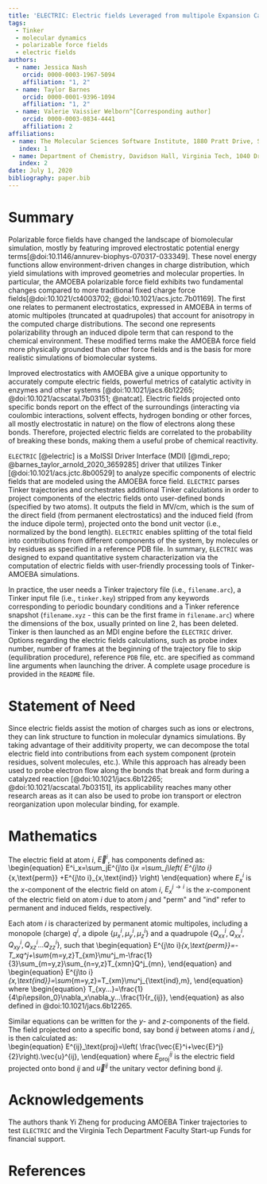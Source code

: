 ```yaml
---
title: 'ELECTRIC: Electric fields Leveraged from multipole Expansion Calculations in Tinker Rapid Interface Code'
tags:
  - Tinker
  - molecular dynamics
  - polarizable force fields
  - electric fields
authors:
  - name: Jessica Nash
    orcid: 0000-0003-1967-5094
    affiliation: "1, 2" 
  - name: Taylor Barnes
    orcid: 0000-0001-9396-1094
    affiliation: "1, 2" 
  - name: Valerie Vaissier Welborn^[Corresponding author]
    orcid: 0000-0003-0834-4441
    affiliation: 2 
affiliations:
 - name: The Molecular Sciences Software Institute, 1880 Pratt Drive, Suite 1100, Blacksburg, VA 24060
   index: 1
 - name: Department of Chemistry, Davidson Hall, Virginia Tech, 1040 Drillfield Drive, Blacksburg, VA 24061
   index: 2
date: July 1, 2020
bibliography: paper.bib
---
```



# Summary

Polarizable force fields have changed the landscape of biomolecular simulation, mostly by featuring improved electrostatic potential energy terms[@doi:10.1146/annurev-biophys-070317-033349]. These novel energy functions allow environment-driven changes in charge distribution, which yield simulations with improved geometries and molecular properties. In particular, the AMOEBA polarizable force field exhibits two fundamental changes compared to more traditional fixed charge force fields[@doi:10.1021/ct4003702; @doi:10.1021/acs.jctc.7b01169]. The first one relates to permanent electrostatics, expressed in AMOEBA in terms of atomic multipoles (truncated at quadrupoles) that account for anisotropy in the computed charge distributions. The second one represents polarizability through an induced dipole term that can respond to the chemical environment. These modified terms make the AMOEBA force field more physically grounded than other force fields and is the basis for more realistic simulations of biomolecular systems.

Improved electrostatics with AMOEBA give a unique opportunity to accurately compute electric fields, powerful metrics of catalytic activity in enzymes and other systems [@doi:10.1021/jacs.6b12265; @doi:10.1021/acscatal.7b03151; @natcat]. Electric fields projected onto specific bonds report on the effect of the surroundings (interacting via coulombic interactions, solvent effects, hydrogen bonding or other forces, all mostly electrostatic in nature) on the flow of electrons along these bonds. Therefore, projected electric fields are correlated to the probability of breaking these bonds, making them a useful probe of chemical reactivity.

`ELECTRIC` [@electric] is a MolSSI Driver Interface (MDI) [@mdi_repo; @barnes_taylor_arnold_2020_3659285] driver that utilizes Tinker [@doi:10.1021/acs.jctc.8b00529] to analyze specific components of electric fields that are modeled using the AMOEBA force field.  `ELECTRIC` parses Tinker trajectories and orchestrates additional Tinker calculations in order to project components of the electric fields onto user-defined bonds (specified by two atoms). It outputs the field in MV/cm, which is the sum of the direct field (from permanent electrostatics) and the induced field (from the induce dipole term), projected onto the bond unit vector (i.e., normalized by the bond length). `ELECTRIC` enables splitting of the total field into contributions from different components of the system, by molecules or by residues as specified in a reference PDB file. In summary, `ELECTRIC` was designed to expand quantitative system characterization via the computation of electric fields with user-friendly processing tools of Tinker-AMOEBA simulations.

In practice, the user needs a Tinker trajectory file (i.e., `filename.arc`), a Tinker input file (i.e., `tinker.key`) stripped from any keywords corresponding to periodic boundary conditions and a Tinker reference snapshot (`filename.xyz` - this can be the first frame in `filename.arc`) where the dimensions of the box, usually printed on line 2, has been deleted. Tinker is then launched as an MDI engine before the `ELECTRIC` driver. Options regarding the electric fields calculations, such as probe index number, number of frames at the beginning of the trajectory file to skip (equilibration procedure), reference `PDB` file, etc. are specified as command line arguments when launching the driver. A complete usage procedure is provided in the `README` file. 

# Statement of Need
Since electric fields assist the motion of charges such as ions or electrons, they can link structure to function in molecular dynamics simulations. By taking advantage of their additivity property, we can decompose the total electric field into contributions from each system component (protein residues, solvent molecules, etc.). While this approach has already been used to probe electron flow along the bonds that break and form during a catalyzed reaction [@doi:10.1021/jacs.6b12265; @doi:10.1021/acscatal.7b03151], its applicability reaches many other research areas as it can also be used to probe ion transport or electron reorganization upon molecular binding, for example.

# Mathematics
The electric field at atom $i$, $\vec{E}^i$, has components defined as:
\begin{equation}
E^i_x=\sum_jE^{j\to i}_x =\sum_j\left( E^{j\to i}_{x,\text{perm}} +E^{j\to i}_{x,\text{ind}} \right)
\end{equation}
where $E^i_x$ is the $x$-component of the electric field on atom $i$, $E^{j\to i}_x$ is the $x$-component of the electric field on atom $i$ due to atom $j$ and "perm" and "ind" refer to permanent and induced fields, respectively. 

Each atom $i$ is characterized by permanent atomic multipoles, including a monopole (charge) $q^i$, a dipole $\{\mu^i_x,\mu^i_y,\mu^i_z\}$ and a quadrupole $\{Q^i_{xx}, Q^i_{xx},Q^i_{xy},Q^i_{xz}...Q^i_{zz}\}$, such that
\begin{equation}
E^{j\to i}_{x,\text{perm}}=-T_xq^j+\sum_{m=y,z}T_{xm}\mu^j_m-\frac{1}{3}\sum_{m=y,z}\sum_{n=y,z}T_{xmn}Q^j_{mn},
\end{equation}
and
\begin{equation}
E^{j\to i}_{x,\text{ind}}=\sum_{m=y,z}=T_{xm}\mu^j_{\text{ind},m},
\end{equation}
where
\begin{equation}
T_{xy...}=\frac{1}{4\pi\epsilon_0}\nabla_x\nabla_y...\frac{1}{r_{ij}},
\end{equation}
as also defined in @doi:10.1021/jacs.6b12265.

Similar equations can be written for the $y$- and $z$-components of the field. 
The field projected onto a specific bond, say bond $ij$ between atoms $i$ and $j$, is then calculated as:  
\begin{equation}
E^{ij}_\text{proj}=\left( \frac{\vec{E}^i+\vec{E}^j}{2}\right).\vec{u}^{ij},
\end{equation}
where $E^{ij}_\text{proj}$ is the electric field projected onto bond $ij$ and $\vec{u}^{ij}$ the unitary vector defining bond $ij$.

# Acknowledgements

The authors thank Yi Zheng for producing AMOEBA Tinker trajectories to test `ELECTRIC` and the Virginia Tech Department Faculty Start-up Funds for financial support.

# References
